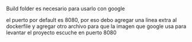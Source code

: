 Build folder es necesario para usarlo con google

el puerto por default es 8080, por eso debo agregar una linea extra al dockerfile y agregar otro archivo para que la imagen que google usa para levantar
el proyecto escuche en puerto 8080
